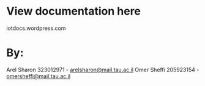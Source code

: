 # View documentation here
iotdocs.wordpress.com

# By:
Arel Sharon 323012971 - arelsharon@mail.tau.ac.il
Omer Sheffi 205923154 - omersheffi@mail.tau.ac.il